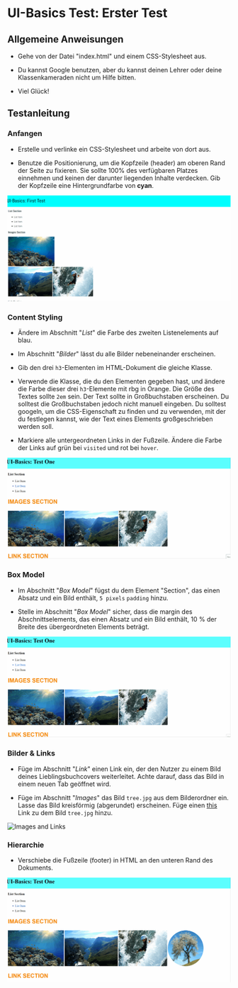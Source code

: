 # UI-Basics Test: Erster Test
## Allgemeine Anweisungen

* Gehe von der Datei "index.html" und einem CSS-Stylesheet aus.

* Du kannst Google benutzen, aber du kannst deinen Lehrer oder deine Klassenkameraden nicht um Hilfe bitten.

* Viel Glück!

## Testanleitung
### Anfangen
* Erstelle und verlinke ein CSS-Stylesheet und arbeite von dort aus.

* Benutze die Positionierung, um die Kopfzeile (header) am oberen Rand der Seite zu fixieren. Sie sollte 100% des verfügbaren Platzes einnehmen und keinen der darunter liegenden Inhalte verdecken. Gib der Kopfzeile eine Hintergrundfarbe von **cyan**.

![Starting Up](./mockups/startingUp.gif)

### Content Styling
* Ändere im Abschnitt "_List_" die Farbe des zweiten Listenelements auf blau.

* Im Abschnitt "_Bilder_" lässt du alle Bilder nebeneinander erscheinen.

* Gib den drei `h3`-Elementen im HTML-Dokument die gleiche Klasse.

* Verwende die Klasse, die du den Elementen gegeben hast, und ändere die Farbe dieser drei `h3`-Elemente mit rbg in Orange. Die Größe des Textes sollte `2em` sein. Der Text sollte in Großbuchstaben erscheinen. Du solltest die Großbuchstaben jedoch nicht manuell eingeben. Du solltest googeln, um die CSS-Eigenschaft zu finden und zu verwenden, mit der du festlegen kannst, wie der Text eines Elements großgeschrieben werden soll.

* Markiere alle untergeordneten Links in der Fußzeile. Ändere die Farbe der Links auf grün bei `visited` und rot bei `hover`.

![Content Styling](./mockups/contentStyling.gif)

### Box Model
* Im Abschnitt "_Box Model_" fügst du dem Element "Section", das einen Absatz und ein Bild enthält, `5 pixels` `padding` hinzu.

* Stelle im Abschnitt "_Box Model_" sicher, dass die margin des Abschnittselements, das einen Absatz und ein Bild enthält, 10 % der Breite des übergeordneten Elements beträgt.

![Box Model](./mockups/boxModel.gif)

### Bilder & Links
* Füge im Abschnitt "_Link_" einen Link ein, der den Nutzer zu einem Bild deines Lieblingsbuchcovers weiterleitet. Achte darauf, dass das Bild in einem neuen Tab geöffnet wird.

* Füge im Abschnitt "_Images_" das Bild `tree.jpg` aus dem Bilderordner ein. Lasse das Bild kreisförmig (abgerundet) erscheinen. Füge einen [this](https://caseytrees.org/tree-species/) Link zu dem Bild `tree.jpg` hinzu.

![Images and Links](./mockups/imagesLinks.gif)

### Hierarchie
* Verschiebe die Fußzeile (footer) in HTML an den unteren Rand des Dokuments.

![Hierarchy](./mockups/hiearchy.gif)
